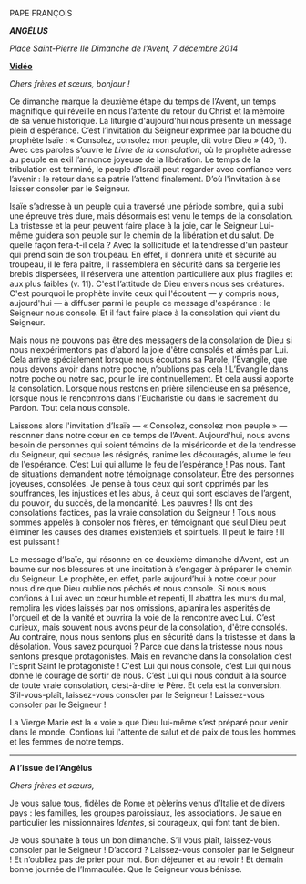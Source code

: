 PAPE FRANÇOIS

***ANGÉLUS***

*Place Saint-Pierre* *IIe Dimanche de l'Avent, 7 décembre 2014*

**[Vidéo](http://player.rv.va/vaticanplayer.asp?language=it&tic=VA_EI9OUFQ4)**

*Chers frères et sœurs, bonjour !*

Ce dimanche marque la deuxième étape du temps de l’Avent, un temps magnifique qui réveille en nous l’attente du retour du Christ et la mémoire de sa venue historique. La liturgie d'aujourd'hui nous présente un message plein d'espérance. C’est l’invitation du Seigneur exprimée par la bouche du prophète Isaïe : « Consolez, consolez mon peuple, dit votre Dieu » (40, 1). Avec ces paroles s’ouvre le *Livre de la consolation*, où le prophète adresse au peuple en exil l’annonce joyeuse de la libération. Le temps de la tribulation est terminé, le peuple d’Israël peut regarder avec confiance vers l’avenir : le retour dans sa patrie l’attend finalement. D’où l'invitation à se laisser consoler par le Seigneur.

Isaïe s’adresse à un peuple qui a traversé une période sombre, qui a subi une épreuve très dure, mais désormais est venu le temps de la consolation. La tristesse et la peur peuvent faire place à la joie, car le Seigneur Lui-même guidera son peuple sur le chemin de la libération et du salut. De quelle façon fera-t-il cela ? Avec la sollicitude et la tendresse d'un pasteur qui prend soin de son troupeau. En effet, il donnera unité et sécurité au troupeau, il le fera paître, il rassemblera en sécurité dans sa bergerie les brebis dispersées, il réservera une attention particulière aux plus fragiles et aux plus faibles (v. 11). C'est l’attitude de Dieu envers nous ses créatures. C'est pourquoi le prophète invite ceux qui l'écoutent — y compris nous, aujourd'hui — à diffuser parmi le peuple ce message d'espérance : le Seigneur nous console. Et il faut faire place à la consolation qui vient du Seigneur.

Mais nous ne pouvons pas être des messagers de la consolation de Dieu si nous n’expérimentons pas d'abord la joie d'être consolés et aimés par Lui. Cela arrive spécialement lorsque nous écoutons sa Parole, l’Évangile, que nous devons avoir dans notre poche, n’oublions pas cela ! L’Évangile dans notre poche ou notre sac, pour le lire continuellement. Et cela aussi apporte la consolation. Lorsque nous restons en prière silencieuse en sa présence, lorsque nous le rencontrons dans l’Eucharistie ou dans le sacrement du Pardon. Tout cela nous console.

Laissons alors l'invitation d’Isaïe — « Consolez, consolez mon peuple » — résonner dans notre cœur en ce temps de l’Avent. Aujourd'hui, nous avons besoin de personnes qui soient témoins de la miséricorde et de la tendresse du Seigneur, qui secoue les résignés, ranime les découragés, allume le feu de l'espérance. C’est Lui qui allume le feu de l’espérance ! Pas nous. Tant de situations demandent notre témoignage consolateur. Être des personnes joyeuses, consolées. Je pense à tous ceux qui sont opprimés par les souffrances, les injustices et les abus, à ceux qui sont esclaves de l’argent, du pouvoir, du succès, de la mondanité. Les pauvres ! Ils ont des consolations factices, pas la vraie consolation du Seigneur ! Tous nous sommes appelés à consoler nos frères, en témoignant que seul Dieu peut éliminer les causes des drames existentiels et spirituels. Il peut le faire ! Il est puissant !

Le message d’Isaïe, qui résonne en ce deuxième dimanche d’Avent, est un baume sur nos blessures et une incitation à s’engager à préparer le chemin du Seigneur. Le prophète, en effet, parle aujourd’hui à notre cœur pour nous dire que Dieu oublie nos péchés et nous console. Si nous nous confions à Lui avec un cœur humble et repenti, Il abattra les murs du mal, remplira les vides laissés par nos omissions, aplanira les aspérités de l'orgueil et de la vanité et ouvrira la voie de la rencontre avec Lui. C’est curieux, mais souvent nous avons peur de la consolation, d'être consolés. Au contraire, nous nous sentons plus en sécurité dans la tristesse et dans la désolation. Vous savez pourquoi ? Parce que dans la tristesse nous nous sentons presque protagonistes. Mais en revanche dans la consolation c’est l'Esprit Saint le protagoniste ! C'est Lui qui nous console, c’est Lui qui nous donne le courage de sortir de nous. C’est Lui qui nous conduit à la source de toute vraie consolation, c’est-à-dire le Père. Et cela est la conversion. S’il-vous-plaît, laissez-vous consoler par le Seigneur ! Laissez-vous consoler par le Seigneur !

La Vierge Marie est la « voie » que Dieu lui-même s’est préparé pour venir dans le monde. Confions lui l'attente de salut et de paix de tous les hommes et les femmes de notre temps.

* * *

**A l’issue de l’Angélus**

*Chers frères et sœurs,*

Je vous salue tous, fidèles de Rome et pèlerins venus d’Italie et de divers pays : les familles, les groupes paroissiaux, les associations. Je salue en particulier les missionnaires *Identes*, si courageux, qui font tant de bien.

Je vous souhaite à tous un bon dimanche. S’il vous plaît, laissez-vous consoler par le Seigneur ! D’accord ? Laissez-vous consoler par le Seigneur ! Et n’oubliez pas de prier pour moi. Bon déjeuner et au revoir ! Et demain bonne journée de l’Immaculée. Que le Seigneur vous bénisse.